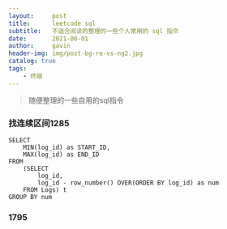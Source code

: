 ```yaml
---
layout:     post
title:      leetcode sql
subtitle:   不适合阅读的整理的一些个人常用的 sql 指令
date:       2021-06-01
author:     gavin
header-img: img/post-bg-re-vs-ng2.jpg
catalog: true
tags:
    - 终端
---
```


>随便整理的一些自用的sql指令

### 找连续区间1285

```
SELECT
    MIN(log_id) as START_ID,
    MAX(log_id) as END_ID
FROM
    (SELECT
        log_id, 
        log_id - row_number() OVER(ORDER BY log_id) as num
    FROM Logs) t
GROUP BY num
```


### 1795

